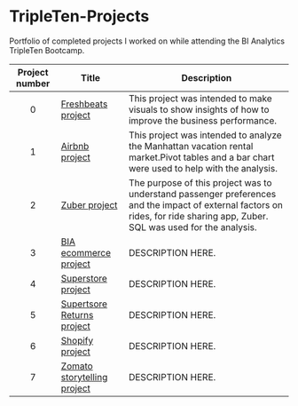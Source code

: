 # TripleTen-Projects
Portfolio of completed projects I worked on while attending the BI Analytics TripleTen Bootcamp.

| Project number | Title | Description |
| :-----------: | ----------- |----------- |
| 0 | [Freshbeats project](https://github.com/ZahinK11/TripleTen-Projects/tree/main/Freshbeats%20project) | This project was intended to make visuals to show insights of how to improve the business performance. |
| 1 | [Airbnb project](https://github.com/ZahinK11/TripleTen-Projects/tree/main/Airbnb%20project) | This project was intended to analyze the Manhattan vacation rental market.Pivot tables and a bar chart were used to help with the analysis. |
| 2 | [Zuber project](https://github.com/ZahinK11/TripleTen-Projects/tree/main/Zuber%20project) | The purpose of this project was to understand passenger preferences and the impact of external factors on rides, for ride sharing app, Zuber. SQL was used for the analysis. |
| 3 | [BIA ecommerce project](https://github.com/ZahinK11/TripleTen-Projects/tree/main/BIA%20ecommerce%20project) | DESCRIPTION HERE. |
| 4 | [Superstore project](https://github.com/ZahinK11/TripleTen-Projects/tree/main/Superstore%20project) | DESCRIPTION HERE. |
| 5 | [Supertsore Returns project](https://github.com/ZahinK11/TripleTen-Projects/tree/main/Superstore%20Returns%20project) | DESCRIPTION HERE. |
| 6 | [Shopify project](https://github.com/ZahinK11/TripleTen-Projects/tree/main/Shopify%20project) | DESCRIPTION HERE. |
| 7 | [Zomato storytelling project](https://github.com/ZahinK11/TripleTen-Projects/tree/main/Zomato%20storytelling%20project) | DESCRIPTION HERE. |
<!--
| 8 | [PROJECT NAME](PROJECT DIRECTORY LINK) | DESCRIPTION HERE. |
| 9 | [PROJECT NAME](PROJECT DIRECTORY LINK) | DESCRIPTION HERE. |
| 10| [PROJECT NAME](PROJECT DIRECTORY LINK) | DESCRIPTION HERE. |
-->

